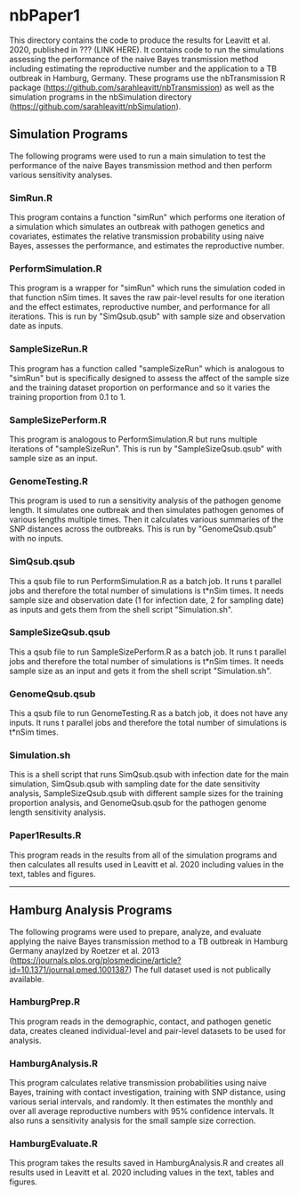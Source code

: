 # nbPaper1

This directory contains the code to produce the results for Leavitt et al. 2020, 
published in ??? (LINK HERE). It contains code to run the simulations assessing 
the performance of the naive Bayes transmission method including estimating the 
reproductive number and the application to a TB outbreak in Hamburg, Germany. 
These programs use the nbTransmission R package 
(https://github.com/sarahleavitt/nbTransmission) as well as the simulation programs 
in the nbSimulation directory (https://github.com/sarahleavitt/nbSimulation).
 

## Simulation Programs

The following programs were used to run a main simulation to test the performance 
of the naive Bayes transmission method and then perform various sensitivity analyses. 

### SimRun.R

This program contains a function "simRun" which performs one iteration of a 
simulation which simulates an outbreak with pathogen genetics and covariates,
estimates the relative transmission probability using naive Bayes, assesses the 
performance, and estimates the reproductive number. 


### PerformSimulation.R

This program is a wrapper for "simRun" which runs the simulation coded in that 
function nSim times. It saves the raw pair-level results for one iteration 
and the effect estimates, reproductive number, and performance for all iterations. 
This is run by "SimQsub.qsub" with sample size and observation date as inputs.


### SampleSizeRun.R

This program has a function called "sampleSizeRun" which is analogous to "simRun" 
but is specifically designed to assess the affect of the sample size and the 
training dataset proportion on performance and so it varies the training proportion 
from 0.1 to 1.


### SampleSizePerform.R

This program is analogous to PerformSimulation.R but runs multiple iterations of 
"sampleSizeRun". This is run by "SampleSizeQsub.qsub" with sample size as an input.


### GenomeTesting.R

This program is used to run a sensitivity analysis of the pathogen genome length.
It simulates one outbreak and then simulates pathogen genomes of various lengths
multiple times. Then it calculates various summaries of the SNP distances across 
the outbreaks. This is run by "GenomeQsub.qsub" with no inputs.


### SimQsub.qsub

This a qsub file to run PerformSimulation.R as a batch job. It runs t parallel jobs
and therefore the total number of simulations is t*nSim times. It needs sample size
and observation date (1 for infection date, 2 for sampling date) as inputs and 
gets them from the shell script "Simulation.sh".


### SampleSizeQsub.qsub

This a qsub file to run SampleSizePerform.R as a batch job. It runs t parallel jobs
and therefore the total number of simulations is t*nSim times. It needs sample size
as an input and gets it from the shell script "Simulation.sh".


### GenomeQsub.qsub

This a qsub file to run GenomeTesting.R as a batch job, it does not have any inputs. 
It runs t parallel jobs and therefore the total number of simulations is t*nSim times.


### Simulation.sh

This is a shell script that runs SimQsub.qsub with infection date for the main 
simulation, SimQsub.qsub with sampling date for the date sensitivity analysis,
SampleSizeQsub.qsub with different sample sizes for the training proportion analysis, 
and GenomeQsub.qsub for the pathogen genome length sensitivity analysis.


### Paper1Results.R

This program reads in the results from all of the simulation programs and then 
calculates all results used in Leavitt et al. 2020 including values in the text,
tables and figures.


***

## Hamburg Analysis Programs

The following programs were used to prepare, analyze, and evaluate applying the 
naive Bayes transmission method to a TB outbreak in Hamburg Germany anaylzed by
Roetzer et al. 2013 (https://journals.plos.org/plosmedicine/article?id=10.1371/journal.pmed.1001387)
The full dataset used is not publically available. 


### HamburgPrep.R

This program reads in the demographic, contact, and pathogen genetic data, creates 
cleaned individual-level and pair-level datasets to be used for analysis.


### HamburgAnalysis.R

This program calculates relative transmission probabilities using naive Bayes, 
training with contact investigation, training with SNP distance, using various 
serial intervals, and randomly. It then estimates the monthly and over all average 
reproductive numbers with 95% confidence intervals. It also runs a sensitivity 
analysis for the small sample size correction.


### HamburgEvaluate.R

This program takes the results saved in HamburgAnalysis.R and creates all results 
used in Leavitt et al. 2020 including values in the text, tables and figures.



